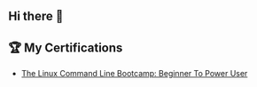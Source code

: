 ## Hi there 👋

## 🏆 My Certifications

- [The Linux Command Line Bootcamp: Beginner To Power User](https://www.udemy.com/certificate/UC-c2c40cd4-8817-4197-855f-69d66e69f3e4/)

<!--
**S4nti4g077/S4nti4g077** is a ✨ _special_ ✨ repository because its `README.md` (this file) appears on your GitHub profile.

Here are some ideas to get you started:

- 🔭 I’m currently working on ...
- 🌱 I’m currently learning ...
- 👯 I’m looking to collaborate on ...
- 🤔 I’m looking for help with ...
- 💬 Ask me about ...
- 📫 How to reach me: ...
- 😄 Pronouns: ...
- ⚡ Fun fact: ...
-->
